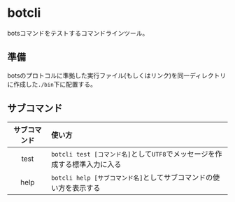 # botcli
botsコマンドをテストするコマンドラインツール。

## 準備
botsのプロトコルに準拠した実行ファイル(もしくはリンク)を同一ディレクトリに作成した`./bin`下に配置する。

## サブコマンド

| サブコマンド | 使い方 |
:---: | :---
test | `botcli test [コマンド名]`として`UTF8`でメッセージを作成する標準入力に入る
help | `botcli help [サブコマンド名]`としてサブコマンドの使い方を表示する
